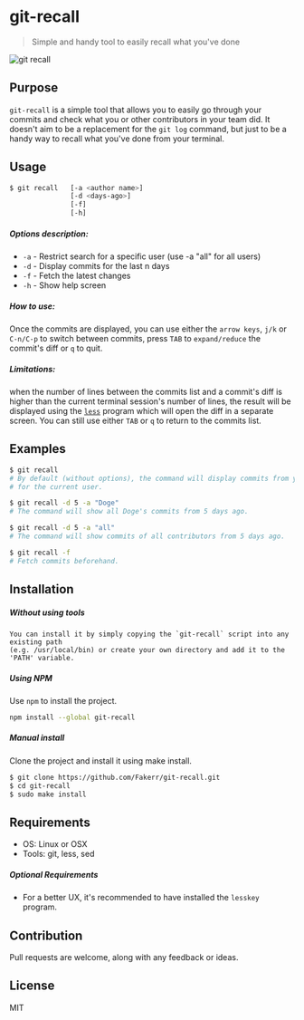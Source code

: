 # git-recall

> Simple and handy tool to easily recall what you've done

![git recall](http://imgur.com/zuw2LqW.gif)

## Purpose

`git-recall` is a simple tool that allows you to easily go through your commits and
check what you or other contributors in your team did. It doesn't aim to be a replacement for the
`git log` command, but just to be a handy way to recall what you've done from your terminal.


## Usage

```sh
$ git recall   [-a <author name>]
	           [-d <days-ago>]
               [-f]
               [-h]
```

##### Options description:

- `-a`      - Restrict search for a specific user (use -a "all" for all users)
- `-d`      - Display commits for the last n days
- `-f`      - Fetch the latest changes
- `-h`      - Show help screen

##### How to use:

Once the commits are displayed, you can use either the `arrow keys`, `j/k` or `C-n/C-p` to switch between commits,
press `TAB` to `expand/reduce` the commit's diff or `q` to quit.

##### Limitations:

when the number of lines between the commits list and a commit's diff is higher than the current terminal session's number of lines,
the result will be displayed using the [`less`](http://www.tutorialspoint.com/unix_commands/less.htm) program which will open the diff in a separate screen.
You can still use either `TAB` or `q` to return to the commits list.

## Examples

```sh
$ git recall
# By default (without options), the command will display commits from yesterday and
# for the current user.
```


```sh
$ git recall -d 5 -a "Doge"
# The command will show all Doge's commits from 5 days ago.

$ git recall -d 5 -a "all"
# The command will show commits of all contributors from 5 days ago.
```


```sh
$ git recall -f
# Fetch commits beforehand.
```

## Installation

##### Without using tools

```
You can install it by simply copying the `git-recall` script into any existing path
(e.g. /usr/local/bin) or create your own directory and add it to the 'PATH' variable.
```

##### Using NPM
Use `npm` to install the project.

```sh
npm install --global git-recall
```
##### Manual install
Clone the project and install it using make install.

```sh
$ git clone https://github.com/Fakerr/git-recall.git
$ cd git-recall
$ sudo make install
```
## Requirements
- OS: Linux or OSX
- Tools: git, less, sed

##### Optional Requirements
- For a better UX, it's recommended to have installed the `lesskey` program.

## Contribution
Pull requests are welcome, along with any feedback or ideas.


## License

MIT
